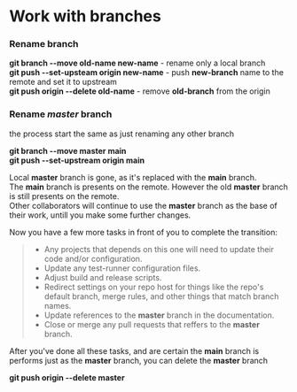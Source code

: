 # Work with branches

### Rename branch

**git branch --move old-name new-name** - rename only a local branch  
**git push --set-upsteam origin new-name** - push **new-branch** name to the remote and set it to upstream  
**git push origin --delete old-name** - remove **old-branch** from the origin

### Rename _master_ branch

the process start the same as just renaming any other branch

**git branch --move master main**  
**git push --set-upstream origin main**

Local **master** branch is gone, as it's replaced with the **main** branch.  
The **main** branch is presents on the remote. However the old **master** branch is still presents on the remote.  
Other collaborators will continue to use the **master** branch as the base of their work, untill you make some further changes.

Now you have a few more tasks in front of you to complete the transition:

> - Any projects that depends on this one will need to update their code and/or configuration.
> - Update any test-runner configuration files.
> - Adjust build and release scripts.
> - Redirect settings on your repo host for things like the repo's default branch, merge rules, and other things that match branch names.
> - Update references to the **master** branch in the documentation.
> - Close or merge any pull requests that reffers to the **master** branch.

After you've done all these tasks, and are certain the **main** branch is performs just as the **master** branch, you can delete the **master** branch

**git push origin --delete master**

